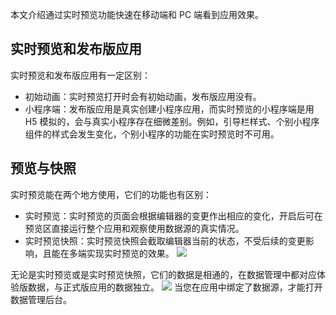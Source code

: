 本文介绍通过实时预览功能快速在移动端和 PC 端看到应用效果。

## 实时预览和发布版应用

实时预览和发布版应用有一定区别：

- 初始动画：实时预览打开时会有初始动画，发布版应用没有。
- 小程序端：发布版应用是真实创建小程序应用，而实时预览的小程序端是用 H5 模拟的，会与真实小程序存在细微差别。例如，引导栏样式、个别小程序组件的样式会发生变化，个别小程序的功能在实时预览时不可用。

## 预览与快照

实时预览能在两个地方使用，它们的功能也有区别：

- 实时预览：实时预览的页面会根据编辑器的变更作出相应的变化，开启后可在预览区直接运行整个应用和观察使用数据源的真实情况。
- 实时预览快照：实时预览快照会截取编辑器当前的状态，不受后续的变更影响，且能在多端实现实时预览的效果。
  ![](https://qcloudimg.tencent-cloud.cn/raw/a5d98dd573140f897025eb42d604f972.png)

无论是实时预览或是实时预览快照，它们的数据是相通的，在数据管理中都对应体验版数据，与正式版应用的数据独立。
![](https://qcloudimg.tencent-cloud.cn/raw/ac85f548ec0ea1419aab86fee3c572dc.png)
<dx-alert infotype="notice" title="注意">
当您在应用中绑定了数据源，才能打开数据管理后台。
</dx-alert>
